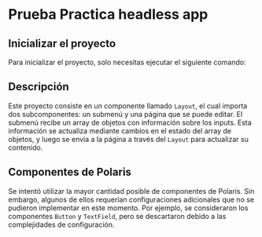 # Prueba Practica headless app

## Inicializar el proyecto

Para inicializar el proyecto, solo necesitas ejecutar el siguiente comando:


## Descripción

Este proyecto consiste en un componente llamado `Layout`, el cual importa dos subcomponentes: un submenú y una página que se puede editar. El submenú recibe un array de objetos con información sobre los inputs. Esta información se actualiza mediante cambios en el estado del array de objetos, y luego se envía a la página a través del `Layout` para actualizar su contenido.

## Componentes de Polaris

Se intentó utilizar la mayor cantidad posible de componentes de Polaris. Sin embargo, algunos de ellos requerían configuraciones adicionales que no se pudieron implementar en este momento. Por ejemplo, se consideraron los componentes `Button` y `TextField`, pero se descartaron debido a las complejidades de configuración.

